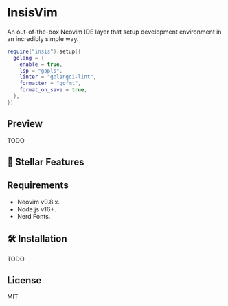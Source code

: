 # InsisVim

An out-of-the-box Neovim IDE layer that setup development environment in an incredibly simple way.

```lua
require("insis").setup({
  golang = {
    enable = true,
    lsp = "gopls",
    linter = "golangci-lint",
    formatter = "gofmt",
    format_on_save = true,
  },
})
```
## Preview

TODO

## 🚀 Stellar Features

## Requirements

- Neovim v0.8.x.
- Node.js v16+.
- Nerd Fonts.

## 🛠 Installation

TODO

## License

MIT


